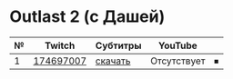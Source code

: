# Outlast 2 (с Дашей)

| № | Twitch | Субтитры | YouTube |  |
| --- | --- | --- | --- | --- |
| 1 | [174697007](https://www.twitch.tv/videos/174697007) | [скачать](../chats/v174697007.ass) | Отсутствует | ⏹ |
